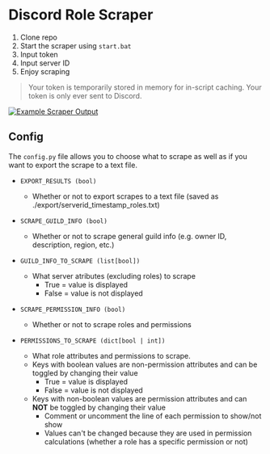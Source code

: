 # Discord Role Scraper

1. Clone repo
2. Start the scraper using `start.bat`
3. Input token
4. Input server ID
5. Enjoy scraping

> Your token is temporarily stored in memory for in-script caching. Your token is only ever sent to Discord.

[![Example Scraper Output](https://i.postimg.cc/Z5mr4bCf/Screenshot-75.jpg)](https://postimg.cc/56PHmM5v)

## Config

The `config.py` file allows you to choose what to scrape as well as if you want to export the scrape to a text file.

- `EXPORT_RESULTS (bool)`
    - Whether or not to export scrapes to a text file (saved as ./export/serverid_timestamp_roles.txt)

- `SCRAPE_GUILD_INFO (bool)`
    - Whether or not to scrape general guild info (e.g. owner ID, description, region, etc.)

- `GUILD_INFO_TO_SCRAPE (list[bool])`
    - What server atributes (excluding roles) to scrape
        - True = value is displayed
        - False = value is not displayed

- `SCRAPE_PERMISSION_INFO (bool)`
    - Whether or not to scrape roles and permissions

- `PERMISSIONS_TO_SCRAPE (dict[bool | int])`
    - What role attributes and permissions to scrape.
    - Keys with boolean values are non-permission attributes and can be toggled by changing their value
        - True = value is displayed
        - False = value is not displayed
    - Keys with non-boolean values are permission attributes and can __**NOT**__ be  toggled by changing their value
        - Comment or uncomment the line of each permission to show/not show
        - Values can't be changed because they are used in permission calculations (whether a role has a specific permission or not)
